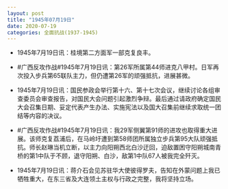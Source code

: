 ```yaml
---
layout: post
title: "1945年07月19日"
date: 2020-07-19
categories: 全面抗战(1937-1945)
---
```


<meta name="referrer" content="no-referrer" />

- 1945年7月19日讯：桂境第二方面军一部克复良丰。 

- #广西反攻作战#1945年7月19日讯：第26军所属第44师进克八甲村。日军再次投入步兵第65联队主力，但仍遭第26军的顽强抵抗，进展甚微。 

- 1945年7月19日讯：国民参政会举行第十六、第十七次会议，继续讨论各组审查委员会审查报告，对国民大会问题引起激烈争辩。最后通过请政府确定国民大会召集日期、妥定代表产生办法、实施宪法以及国大召集前继续求取统一团结等内容的决议。 

- #广西反攻作战#1945年7月19日讯：我29军侧翼第91师的进攻也取得重大进展。该师克复荔浦后，在马岭圩遭到第58师团所属独立步兵第95大队顽强抵抗。师长赵琳当机立断，以主力向阳朔西北白沙迂回，迫敌置困守阳朔城南青桥的第1中队于不顾，退守阳朔、白沙，敌第1中队67人被我完全歼灭。 

- 1945年7月19日讯：蒋介石会见苏驻华大使彼得罗夫，告知在外蒙问题上我已牺牲重大，在东三省及大连领土主权与行政之完整，我将坚持立场。 


